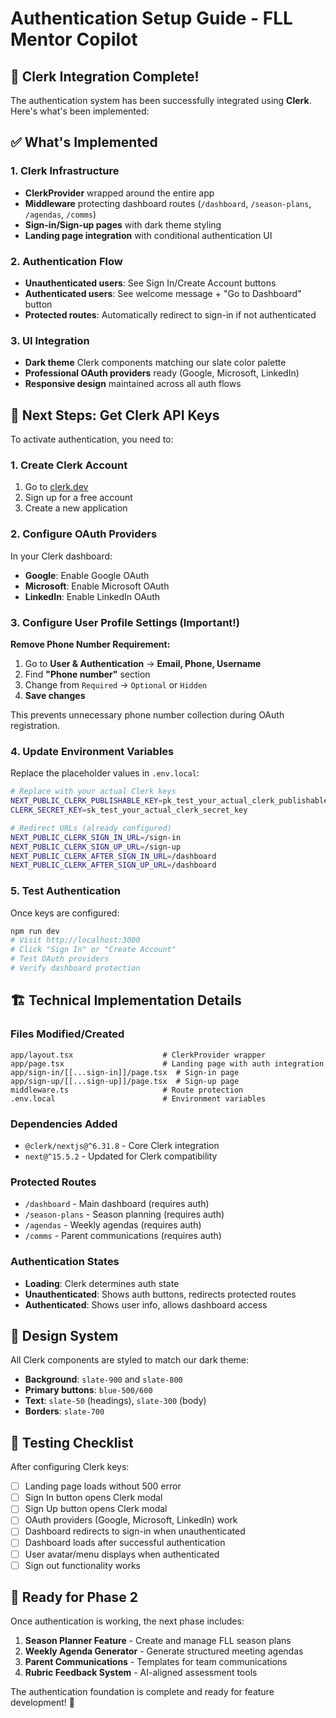 # Authentication Setup Guide - FLL Mentor Copilot

## 🎉 Clerk Integration Complete!

The authentication system has been successfully integrated using **Clerk**. Here's what's been implemented:

## ✅ What's Implemented

### **1. Clerk Infrastructure**

- **ClerkProvider** wrapped around the entire app
- **Middleware** protecting dashboard routes (`/dashboard`, `/season-plans`, `/agendas`, `/comms`)
- **Sign-in/Sign-up pages** with dark theme styling
- **Landing page integration** with conditional authentication UI

### **2. Authentication Flow**

- **Unauthenticated users**: See Sign In/Create Account buttons
- **Authenticated users**: See welcome message + "Go to Dashboard" button
- **Protected routes**: Automatically redirect to sign-in if not authenticated

### **3. UI Integration**

- **Dark theme** Clerk components matching our slate color palette
- **Professional OAuth providers** ready (Google, Microsoft, LinkedIn)
- **Responsive design** maintained across all auth flows

## 🔑 Next Steps: Get Clerk API Keys

To activate authentication, you need to:

### **1. Create Clerk Account**

1. Go to [clerk.dev](https://clerk.dev)
2. Sign up for a free account
3. Create a new application

### **2. Configure OAuth Providers**

In your Clerk dashboard:

- **Google**: Enable Google OAuth
- **Microsoft**: Enable Microsoft OAuth
- **LinkedIn**: Enable LinkedIn OAuth

### **3. Configure User Profile Settings (Important!)**

**Remove Phone Number Requirement:**

1. Go to **User & Authentication** → **Email, Phone, Username**
2. Find **"Phone number"** section
3. Change from `Required` → `Optional` or `Hidden`
4. **Save changes**

This prevents unnecessary phone number collection during OAuth registration.

### **4. Update Environment Variables**

Replace the placeholder values in `.env.local`:

```bash
# Replace with your actual Clerk keys
NEXT_PUBLIC_CLERK_PUBLISHABLE_KEY=pk_test_your_actual_clerk_publishable_key
CLERK_SECRET_KEY=sk_test_your_actual_clerk_secret_key

# Redirect URLs (already configured)
NEXT_PUBLIC_CLERK_SIGN_IN_URL=/sign-in
NEXT_PUBLIC_CLERK_SIGN_UP_URL=/sign-up
NEXT_PUBLIC_CLERK_AFTER_SIGN_IN_URL=/dashboard
NEXT_PUBLIC_CLERK_AFTER_SIGN_UP_URL=/dashboard
```

### **5. Test Authentication**

Once keys are configured:

```bash
npm run dev
# Visit http://localhost:3000
# Click "Sign In" or "Create Account"
# Test OAuth providers
# Verify dashboard protection
```

## 🏗️ Technical Implementation Details

### **Files Modified/Created**

```
app/layout.tsx                    # ClerkProvider wrapper
app/page.tsx                      # Landing page with auth integration
app/sign-in/[[...sign-in]]/page.tsx  # Sign-in page
app/sign-up/[[...sign-up]]/page.tsx  # Sign-up page
middleware.ts                     # Route protection
.env.local                        # Environment variables
```

### **Dependencies Added**

- `@clerk/nextjs@^6.31.8` - Core Clerk integration
- `next@^15.5.2` - Updated for Clerk compatibility

### **Protected Routes**

- `/dashboard` - Main dashboard (requires auth)
- `/season-plans` - Season planning (requires auth)
- `/agendas` - Weekly agendas (requires auth)
- `/comms` - Parent communications (requires auth)

### **Authentication States**

- **Loading**: Clerk determines auth state
- **Unauthenticated**: Shows auth buttons, redirects protected routes
- **Authenticated**: Shows user info, allows dashboard access

## 🎨 Design System

All Clerk components are styled to match our dark theme:

- **Background**: `slate-900` and `slate-800`
- **Primary buttons**: `blue-500/600`
- **Text**: `slate-50` (headings), `slate-300` (body)
- **Borders**: `slate-700`

## 🧪 Testing Checklist

After configuring Clerk keys:

- [ ] Landing page loads without 500 error
- [ ] Sign In button opens Clerk modal
- [ ] Sign Up button opens Clerk modal
- [ ] OAuth providers (Google, Microsoft, LinkedIn) work
- [ ] Dashboard redirects to sign-in when unauthenticated
- [ ] Dashboard loads after successful authentication
- [ ] User avatar/menu displays when authenticated
- [ ] Sign out functionality works

## 🚀 Ready for Phase 2

Once authentication is working, the next phase includes:

1. **Season Planner Feature** - Create and manage FLL season plans
2. **Weekly Agenda Generator** - Generate structured meeting agendas
3. **Parent Communications** - Templates for team communications
4. **Rubric Feedback System** - AI-aligned assessment tools

The authentication foundation is complete and ready for feature development! 🎯
